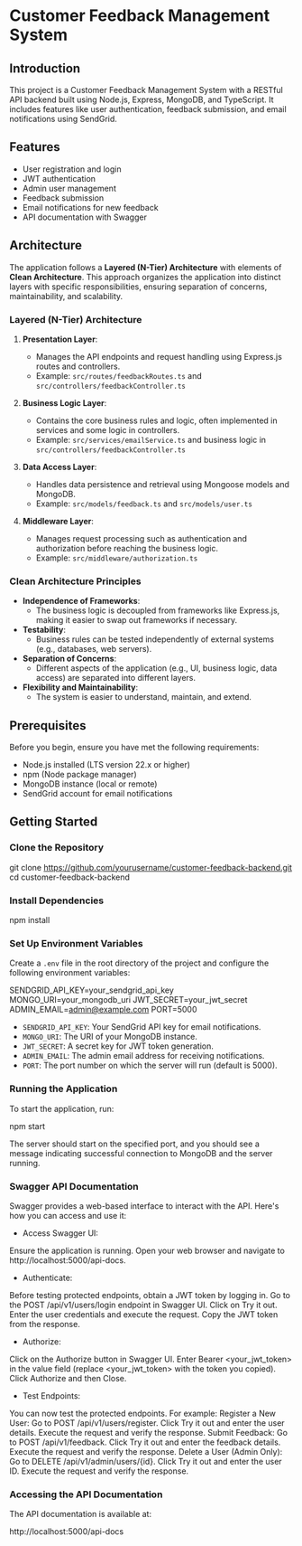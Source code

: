 # Customer Feedback Management System

## Introduction

This project is a Customer Feedback Management System with a RESTful API backend built using Node.js, Express, MongoDB, and TypeScript. It includes features like user authentication, feedback submission, and email notifications using SendGrid.

## Features

- User registration and login
- JWT authentication
- Admin user management
- Feedback submission
- Email notifications for new feedback
- API documentation with Swagger

## Architecture

The application follows a **Layered (N-Tier) Architecture** with elements of **Clean Architecture**. This approach organizes the application into distinct layers with specific responsibilities, ensuring separation of concerns, maintainability, and scalability.

### Layered (N-Tier) Architecture

1. **Presentation Layer**: 
    - Manages the API endpoints and request handling using Express.js routes and controllers.
    - Example: `src/routes/feedbackRoutes.ts` and `src/controllers/feedbackController.ts`

2. **Business Logic Layer**: 
    - Contains the core business rules and logic, often implemented in services and some logic in controllers.
    - Example: `src/services/emailService.ts` and business logic in `src/controllers/feedbackController.ts`

3. **Data Access Layer**: 
    - Handles data persistence and retrieval using Mongoose models and MongoDB.
    - Example: `src/models/feedback.ts` and `src/models/user.ts`

4. **Middleware Layer**: 
    - Manages request processing such as authentication and authorization before reaching the business logic.
    - Example: `src/middleware/authorization.ts`

### Clean Architecture Principles

- **Independence of Frameworks**: 
    - The business logic is decoupled from frameworks like Express.js, making it easier to swap out frameworks if necessary.
- **Testability**: 
    - Business rules can be tested independently of external systems (e.g., databases, web servers).
- **Separation of Concerns**: 
    - Different aspects of the application (e.g., UI, business logic, data access) are separated into different layers.
- **Flexibility and Maintainability**: 
    - The system is easier to understand, maintain, and extend.

## Prerequisites

Before you begin, ensure you have met the following requirements:

- Node.js installed (LTS version 22.x or higher)
- npm (Node package manager)
- MongoDB instance (local or remote)
- SendGrid account for email notifications

## Getting Started

### Clone the Repository

git clone https://github.com/yourusername/customer-feedback-backend.git
cd customer-feedback-backend

### Install Dependencies

npm install

### Set Up Environment Variables

Create a `.env` file in the root directory of the project and configure the following environment variables:

SENDGRID_API_KEY=your_sendgrid_api_key
MONGO_URI=your_mongodb_uri
JWT_SECRET=your_jwt_secret
ADMIN_EMAIL=admin@example.com
PORT=5000

- `SENDGRID_API_KEY`: Your SendGrid API key for email notifications.
- `MONGO_URI`: The URI of your MongoDB instance.
- `JWT_SECRET`: A secret key for JWT token generation.
- `ADMIN_EMAIL`: The admin email address for receiving notifications.
- `PORT`: The port number on which the server will run (default is 5000).

### Running the Application

To start the application, run:

npm start

The server should start on the specified port, and you should see a message indicating successful connection to MongoDB and the server running.

### Swagger API Documentation

Swagger provides a web-based interface to interact with the API. Here's how you can access and use it:

- Access Swagger UI:

Ensure the application is running.
Open your web browser and navigate to http://localhost:5000/api-docs.

- Authenticate:

Before testing protected endpoints, obtain a JWT token by logging in.
Go to the POST /api/v1/users/login endpoint in Swagger UI.
Click on Try it out.
Enter the user credentials and execute the request.
Copy the JWT token from the response.

- Authorize:

Click on the Authorize button in Swagger UI.
Enter Bearer <your_jwt_token> in the value field (replace <your_jwt_token> with the token you copied).
Click Authorize and then Close.

- Test Endpoints:

You can now test the protected endpoints. For example:
Register a New User:
Go to POST /api/v1/users/register.
Click Try it out and enter the user details.
Execute the request and verify the response.
Submit Feedback:
Go to POST /api/v1/feedback.
Click Try it out and enter the feedback details.
Execute the request and verify the response.
Delete a User (Admin Only):
Go to DELETE /api/v1/admin/users/{id}.
Click Try it out and enter the user ID.
Execute the request and verify the response.

### Accessing the API Documentation

The API documentation is available at:

http://localhost:5000/api-docs
